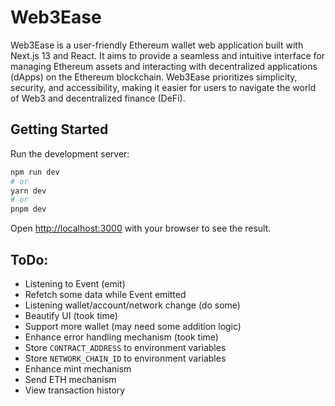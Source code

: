 # Web3Ease

Web3Ease is a user-friendly Ethereum wallet web application built with Next.js 13 and React. It aims to provide a seamless and intuitive interface for managing Ethereum assets and interacting with decentralized applications (dApps) on the Ethereum blockchain. Web3Ease prioritizes simplicity, security, and accessibility, making it easier for users to navigate the world of Web3 and decentralized finance (DeFi).

## Getting Started

Run the development server:

```bash
npm run dev
# or
yarn dev
# or
pnpm dev
```

Open [http://localhost:3000](http://localhost:3000) with your browser to see the result.

## ToDo:

- Listening to Event (emit)
- Refetch some data while Event emitted
- Listening wallet/account/network change (do some)
- Beautify UI (took time)
- Support more wallet (may need some addition logic)
- Enhance error handling mechanism (took time)
- Store `CONTRACT_ADDRESS` to environment variables
- Store `NETWORK_CHAIN_ID` to environment variables
- Enhance mint mechanism
- Send ETH mechanism
- View transaction history
